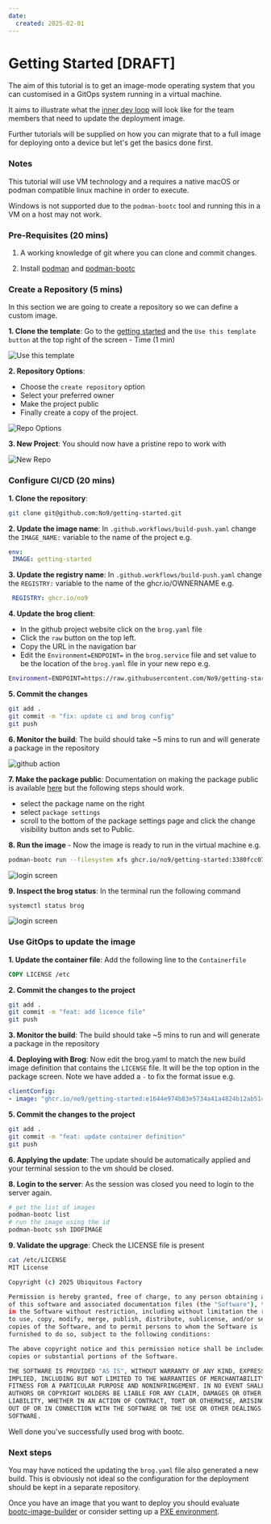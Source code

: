 ```yaml
---
date:
  created: 2025-02-01
---
```


# Getting Started [DRAFT]

The aim of this tutorial is to get an image-mode operating system that you can customised in a GitOps system running in a virtual machine.

It aims to illustrate what the [inner dev loop](https://www.linkedin.com/pulse/dev-inner-outer-loop-overlap-opportunity-ben-de-st-paer-gotch/) will look like for the team members that need to update the deployment image.

Further tutorials will be supplied on how you can migrate that to a full image for deploying onto a device but let's get the basics done first.

### Notes
This tutorial will use VM technology and a requires a native macOS or podman compatible linux machine in order to execute.

Windows is not supported due to the `podman-bootc` tool and running this in a VM on a host may not work. 



### Pre-Requisites (20 mins)

1. A working knowledge of git where you can clone and commit changes.

1. Install [podman](https://podman.io/docs/installation) and [podman-bootc](https://github.com/containers/podman-bootc)

### Create a Repository (5 mins)

In this section we are going to create a repository so we can define a custom image.

**1. Clone the template**: Go to the [getting started](https://github.com/ubiquitous-factory/getting-started) and the `Use this template button` at the top right of the screen - Time (1 min)


![Use this template](/assets/clone-template.png) 

**2. Repository Options**: 

   * Choose the `create repository` option 
   * Select your preferred owner 
   * Make the project public 
   * Finally create a copy of the project.

![Repo Options](/assets/create-repository.png)

**3. New Project**: You should now have a pristine repo to work with

   ![New Repo](/assets/new-repo.png)

### Configure CI/CD (20 mins)

**1. Clone the repository**:
   ```sh
   git clone git@github.com:No9/getting-started.git
   ```

**2. Update the image name**: In `.github.workflows/build-push.yaml` change the `IMAGE_NAME:` variable to the name of the project
   e.g.
   ```yaml
   env:
    IMAGE: getting-started
   ``` 

**3. Update the registry name**: In `.github.workflows/build-push.yaml` change the `REGISTRY:` variable to the name of the ghcr.io/OWNERNAME
   e.g.
   ```yaml
    REGISTRY: ghcr.io/no9
   ``` 

**4. Update the brog client**: 
   * In the github project website click on the `brog.yaml` file
   * Click the `raw` button on the top left.
   * Copy the URL in the navigation bar
   * Edit the `Environment=ENDPOINT=` in the `brog.service` file and set value to be the location of the `brog.yaml` file in your new repo
   e.g. 
   ```bash
   Environment=ENDPOINT=https://raw.githubusercontent.com/No9/getting-started/refs/heads/main/brog.yaml
   ```


**5. Commit the changes**
   ```bash
   git add .
   git commit -m "fix: update ci and brog config"
   git push 
   ```

**6. Monitor the build**: The build should take ~5 mins to run and will generate a package in the repository

![github action](/assets/gitub-action-running.png)

**7. Make the package public**: Documentation on making the package public is available [here](https://docs.github.com/en/packages/learn-github-packages/configuring-a-packages-access-control-and-visibility) but the following steps should work. 

   * select the package name on the right
   * select `package settings`
   * scroll to the bottom of the package settings page and click the change visibility button ands set to Public.

**8. Run the image** - Now the image is ready to run in the virtual machine 
   e.g. 
   ```bash
   podman-bootc run --filesystem xfs ghcr.io/no9/getting-started:3380fcc0757aae54f7b2483e2b707a9284f03612
   ```
![login screen](/assets/login-screen.png)

**9. Inspect the brog status**: In the terminal run the following command
   ```bash 
   systemctl status brog
   ```
![login screen](/assets/systemctl-output.png)

### Use GitOps to update the image

**1. Update the container file**: Add the following line to the `Containerfile`
   ```dockerfile
   COPY LICENSE /etc
   ```
**2. Commit the changes to the project**
   ```bash
   git add .
   git commit -m "feat: add licence file"
   git push 
   ```

**3. Monitor the build**: The build should take ~5 mins to run and will generate a package in the repository

**4. Deploying with Brog**: Now edit the brog.yaml to match the new build image definition that contains the `LICENSE` file. It will be the top option in the package screen. Note we have added a `-` to fix the format issue
   e.g. 
   ```yaml
   clientConfig:
   - image: "ghcr.io/no9/getting-started:e1644e974b83e5734a41a4824b12ab5147ec0998"
   ``` 
**5. Commit the changes to the project**
   ```bash
   git add .
   git commit -m "feat: update container definition"
   git push 
   ```

**6. Applying the update**: The update should be automatically applied and your terminal session to the vm should be closed. 

**8. Login to the server**: As the session was closed you need to login to the server again.
   ```bash
   # get the list of images
   podman-bootc list
   # run the image using the id
   podman-bootc ssh IDOFIMAGE
   ```

**9. Validate the upgrage**: Check the LICENSE file is present 
   ```bash
   cat /etc/LICENSE 
MIT License

Copyright (c) 2025 Ubiquitous Factory

Permission is hereby granted, free of charge, to any person obtaining a copy
of this software and associated documentation files (the "Software"), to deal
in the Software without restriction, including without limitation the rights
to use, copy, modify, merge, publish, distribute, sublicense, and/or sell
copies of the Software, and to permit persons to whom the Software is
furnished to do so, subject to the following conditions:

The above copyright notice and this permission notice shall be included in all
copies or substantial portions of the Software.

THE SOFTWARE IS PROVIDED "AS IS", WITHOUT WARRANTY OF ANY KIND, EXPRESS OR
IMPLIED, INCLUDING BUT NOT LIMITED TO THE WARRANTIES OF MERCHANTABILITY,
FITNESS FOR A PARTICULAR PURPOSE AND NONINFRINGEMENT. IN NO EVENT SHALL THE
AUTHORS OR COPYRIGHT HOLDERS BE LIABLE FOR ANY CLAIM, DAMAGES OR OTHER
LIABILITY, WHETHER IN AN ACTION OF CONTRACT, TORT OR OTHERWISE, ARISING FROM,
OUT OF OR IN CONNECTION WITH THE SOFTWARE OR THE USE OR OTHER DEALINGS IN THE
SOFTWARE.
   ```

Well done you've successfully used brog with bootc. 

### Next steps

You may have noticed the updating the `brog.yaml` file also generated a new build. 
This is obviously not ideal so the configuration for the deployment should be kept in a separate repository.

Once you have an image that you want to deploy you should evaluate [bootc-image-builder](https://github.com/osbuild/bootc-image-builder) or consider 
setting up a [PXE environment](https://docs.redhat.com/en/documentation/red_hat_enterprise_linux/9/html/using_image_mode_for_rhel_to_build_deploy_and_manage_operating_systems/deploying-the-rhel-bootc-images_using-image-mode-for-rhel-to-build-deploy-and-manage-operating-systems#deploying-the-rhel-bootc-images_using-image-mode-for-rhel-to-build-deploy-and-manage-operating-systems).











